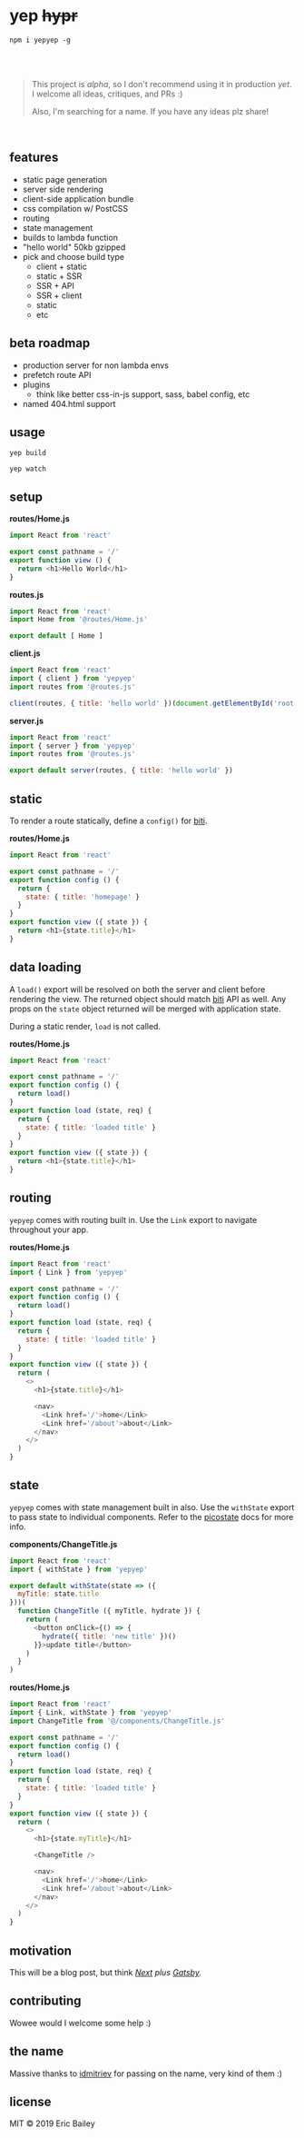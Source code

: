 # yep ~~hypr~~

```
npm i yepyep -g
```
<br />
<br />

> This project is *alpha*, so I don't recommend using it in production *yet*. I
> welcome all ideas, critiques, and PRs :)
>
> Also, I'm searching for a name. If you have any ideas plz share!

<br />

## features
- static page generation
- server side rendering
- client-side application bundle
- css compilation w/ PostCSS
- routing
- state management
- builds to lambda function
- "hello world" 50kb gzipped
- pick and choose build type
  - client + static
  - static + SSR
  - SSR + API
  - SSR + client
  - static
  - etc

## beta roadmap
- production server for non lambda envs
- prefetch route API
- plugins
  - think like better css-in-js support, sass, babel config, etc
- named 404.html support

## usage
```
yep build
```
```
yep watch
```

## setup

**routes/Home.js**
```javascript
import React from 'react'

export const pathname = '/'
export function view () {
  return <h1>Hello World</h1>
}
```

**routes.js**
```javascript
import React from 'react'
import Home from '@routes/Home.js'

export default [ Home ]
```

**client.js**
```javascript
import React from 'react'
import { client } from 'yepyep'
import routes from '@routes.js'

client(routes, { title: 'hello world' })(document.getElementById('root'))
```

**server.js**
```javascript
import React from 'react'
import { server } from 'yepyep'
import routes from '@routes.js'

export default server(routes, { title: 'hello world' })
```

## static
To render a route statically, define a `config()` for [biti](https://github.com/estrattonbailey/biti).

**routes/Home.js**
```javascript
import React from 'react'

export const pathname = '/'
export function config () {
  return {
    state: { title: 'homepage' }
  }
}
export function view ({ state }) {
  return <h1>{state.title}</h1>
}
```

## data loading
A `load()` export will be resolved on both the server and client before
rendering the view. The returned object should match
[biti](https://github.com/estrattonbailey/biti) API as well. Any props on the
`state` object returned will be merged with application state.

During a static render, `load` is not called.

**routes/Home.js**
```javascript
import React from 'react'

export const pathname = '/'
export function config () {
  return load()
}
export function load (state, req) {
  return {
    state: { title: 'loaded title' }
  }
}
export function view ({ state }) {
  return <h1>{state.title}</h1>
}
```

## routing
`yepyep` comes with routing built in. Use the `Link` export to navigate throughout
your app.

**routes/Home.js**
```javascript
import React from 'react'
import { Link } from 'yepyep'

export const pathname = '/'
export function config () {
  return load()
}
export function load (state, req) {
  return {
    state: { title: 'loaded title' }
  }
}
export function view ({ state }) {
  return (
    <>
      <h1>{state.title}</h1>

      <nav>
        <Link href='/'>home</Link>
        <Link href='/about'>about</Link>
      </nav>
    </>
  )
}
```

## state
`yepyep` comes with state management built in also. Use the `withState` export to
pass state to individual components. Refer to the
[picostate](https://github.com/estrattonbailey/picostate) docs for more info.

**components/ChangeTitle.js**
```javascript
import React from 'react'
import { withState } from 'yepyep'

export default withState(state => ({
  myTitle: state.title
}))(
  function ChangeTitle ({ myTitle, hydrate }) {
    return (
      <button onClick={() => {
        hydrate({ title: 'new title' })()
      }}>update title</button>
    )
  }
)
```
**routes/Home.js**
```javascript
import React from 'react'
import { Link, withState } from 'yepyep'
import ChangeTitle from '@/components/ChangeTitle.js'

export const pathname = '/'
export function config () {
  return load()
}
export function load (state, req) {
  return {
    state: { title: 'loaded title' }
  }
}
export function view ({ state }) {
  return (
    <>
      <h1>{state.myTitle}</h1>

      <ChangeTitle />

      <nav>
        <Link href='/'>home</Link>
        <Link href='/about'>about</Link>
      </nav>
    </>
  )
}
```

## motivation
This will be a blog post, but think *[Next](https://nextjs.org/) plus [Gatsby](https://www.gatsbyjs.org/).*

## contributing
Wowee would I welcome some help :)

## the name
Massive thanks to [idmitriev](https://github.com/idmitriev) for passing on the
name, very kind of them :)

## license
MIT &copy; 2019 Eric Bailey
